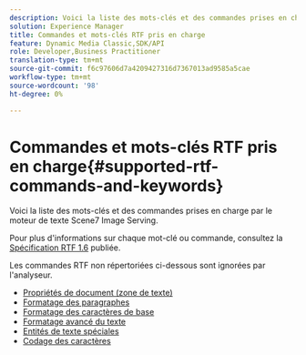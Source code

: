 ```yaml
---
description: Voici la liste des mots-clés et des commandes prises en charge par le moteur de texte Scene7 Image Serving.
solution: Experience Manager
title: Commandes et mots-clés RTF pris en charge
feature: Dynamic Media Classic,SDK/API
role: Developer,Business Practitioner
translation-type: tm+mt
source-git-commit: f6c97606d7a4209427316d7367013ad9585a5cae
workflow-type: tm+mt
source-wordcount: '98'
ht-degree: 0%

---
```



# Commandes et mots-clés RTF pris en charge{#supported-rtf-commands-and-keywords}

Voici la liste des mots-clés et des commandes prises en charge par le moteur de texte Scene7 Image Serving.

Pour plus d&#39;informations sur chaque mot-clé ou commande, consultez la [Spécification RTF 1.6](http://msdn.microsoft.com/en-us/library/aa140277%28v=office.10%29.aspx) publiée.

Les commandes RTF non répertoriées ci-dessous sont ignorées par l&#39;analyseur.

* [Propriétés de document (zone de texte)](r-document-text-box-properties.md)
* [Formatage des paragraphes](r-paragraph-formatting.md)
* [Formatage des caractères de base](r-basic-character-formatting.md)
* [Formatage avancé du texte](r-advanced-text-formatting.md)
* [Entités de texte spéciales](r-special-text-entities.md)
* [Codage des caractères](r-is-http-character-encoding.md)
